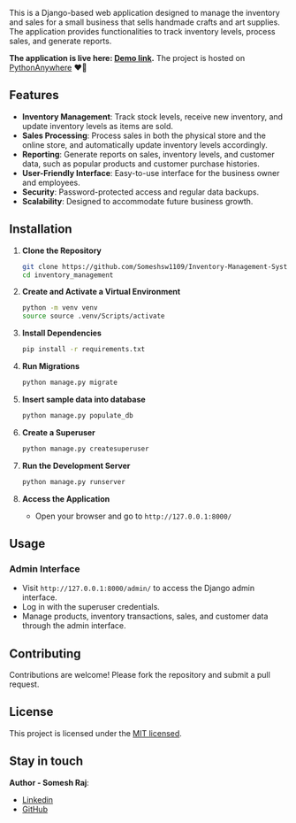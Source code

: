 This is a Django-based web application designed to manage the inventory and sales for a small business that sells handmade crafts and art supplies. The application provides functionalities to track inventory levels, process sales, and generate reports.

**The application is live here: [Demo link]().** The project is hosted on [PythonAnywhere](https://help.pythonanywhere.com/pages/DeployExistingDjangoProject/) ❤️🐍

## Features

- **Inventory Management**: Track stock levels, receive new inventory, and update inventory levels as items are sold.
- **Sales Processing**: Process sales in both the physical store and the online store, and automatically update inventory levels accordingly.
- **Reporting**: Generate reports on sales, inventory levels, and customer data, such as popular products and customer purchase histories.
- **User-Friendly Interface**: Easy-to-use interface for the business owner and employees.
- **Security**: Password-protected access and regular data backups.
- **Scalability**: Designed to accommodate future business growth.

## Installation

1. **Clone the Repository**
   ```bash
   git clone https://github.com/Someshsw1109/Inventory-Management-System-using-Django.git
   cd inventory_management
   ```

2. **Create and Activate a Virtual Environment**
   ```bash
   python -m venv venv
   source source .venv/Scripts/activate

   ```

3. **Install Dependencies**
   ```bash
   pip install -r requirements.txt
   ```

4. **Run Migrations**
   ```bash
   python manage.py migrate
   ```

5. **Insert sample data into database**
   ```bash
   python manage.py populate_db
   ```
   
6. **Create a Superuser**
   ```bash
   python manage.py createsuperuser
   ```

7. **Run the Development Server**
   ```bash
   python manage.py runserver
   ```

8. **Access the Application**
    - Open your browser and go to `http://127.0.0.1:8000/`

## Usage

### Admin Interface

- Visit `http://127.0.0.1:8000/admin/` to access the Django admin interface.
- Log in with the superuser credentials.
- Manage products, inventory transactions, sales, and customer data through the admin interface.


## Contributing

Contributions are welcome! Please fork the repository and submit a pull request.

## License

This project is licensed under the [MIT licensed](LICENSE).

## Stay in touch
**Author - Somesh Raj**:
- [Linkedin](https://www.linkedin.com/in/somesh-raj-267383239/)
- [GitHub](https://github.com/Someshsw1109)


